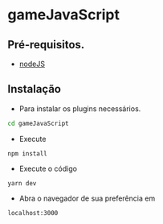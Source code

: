 # gameJavaScript

## Pré-requisitos.

* [nodeJS](https://nodejs.org/en/)

## Instalação

* Para instalar os plugins necessários.

``` bash
cd gameJavaScript
```

* Execute

```
npm install
```

* Execute o código

```
yarn dev
```

* Abra o navegador de sua preferência em

```
localhost:3000
```
